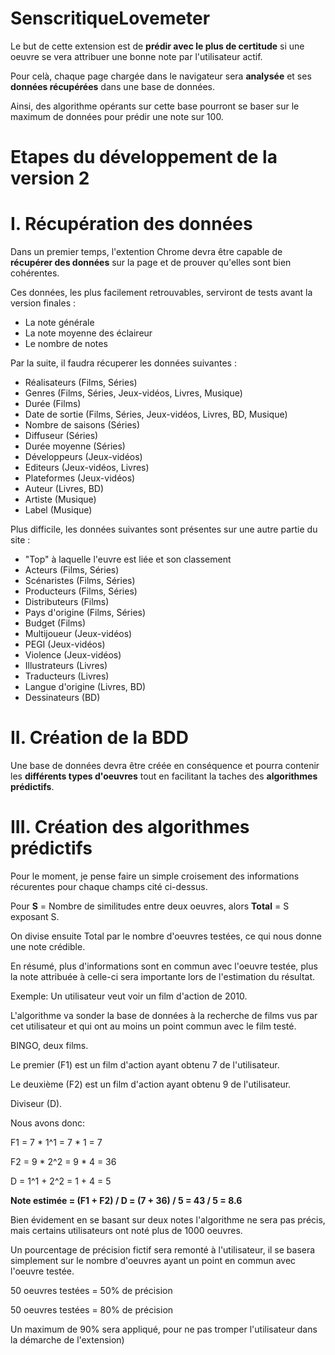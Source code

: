 # SenscritiqueLovemeter
Le but de cette extension est de **prédir avec le plus de certitude** si une oeuvre se vera attribuer une bonne note par l'utilisateur actif.

Pour celà, chaque page chargée dans le navigateur sera **analysée** et ses **données récupérées** dans une base de données.

Ainsi, des algorithme opérants sur cette base pourront se baser sur le maximum de données pour prédir une note sur 100.

# Etapes du développement de la version 2

# I. Récupération des données

Dans un premier temps, l'extention Chrome devra être capable de **récupérer des données** sur la page et de prouver qu'elles sont bien cohérentes.

Ces données, les plus facilement retrouvables, serviront de tests avant la version finales :
- La note générale
- La note moyenne des éclaireur
- Le nombre de notes

Par la suite, il faudra récuperer les données suivantes :
- Réalisateurs (Films, Séries)
- Genres (Films, Séries, Jeux-vidéos, Livres, Musique)
- Durée (Films)
- Date de sortie (Films, Séries, Jeux-vidéos, Livres, BD, Musique)
- Nombre de saisons (Séries)
- Diffuseur (Séries)
- Durée moyenne (Séries)
- Développeurs (Jeux-vidéos)
- Editeurs (Jeux-vidéos, Livres)
- Plateformes (Jeux-vidéos)
- Auteur (Livres, BD)
- Artiste (Musique)
- Label (Musique)

Plus difficile, les données suivantes sont présentes sur une autre partie du site :
- "Top" à laquelle l'euvre est liée et son classement
- Acteurs (Films, Séries)
- Scénaristes (Films, Séries)
- Producteurs (Films, Séries)
- Distributeurs (Films)
- Pays d'origine (Films, Séries)
- Budget (Films)
- Multijoueur (Jeux-vidéos)
- PEGI (Jeux-vidéos)
- Violence (Jeux-vidéos)
- Illustrateurs (Livres)
- Traducteurs (Livres)
- Langue d'origine (Livres, BD)
- Dessinateurs (BD)

# II. Création de la BDD

Une base de données devra être créée en conséquence et pourra contenir les **différents types d'oeuvres** tout en facilitant la taches des **algorithmes prédictifs**.

# III. Création des algorithmes prédictifs

Pour le moment, je pense faire un simple croisement des informations récurentes pour chaque champs cité ci-dessus.

Pour **S** = Nombre de similitudes entre deux oeuvres, alors **Total** = S exposant S.

On divise ensuite Total par le nombre d'oeuvres testées, ce qui nous donne une note crédible.

En résumé, plus d'informations sont en commun avec l'oeuvre testée, plus la note attribuée à celle-ci sera importante lors de l'estimation du résultat.


Exemple: Un utilisateur veut voir un film d'action de 2010.


L'algorithme va sonder la base de données à la recherche de films vus par cet utilisateur et qui ont au moins un point commun avec le film testé.

BINGO, deux films.

Le premier (F1) est un film d'action ayant obtenu 7 de l'utilisateur.

Le deuxième (F2) est un film d'action ayant obtenu 9 de l'utilisateur.

Diviseur (D).


Nous avons donc:

F1 = 7 * 1^1 = 7 * 1 = 7

F2 = 9 * 2^2 = 9 * 4 = 36

D = 1^1 + 2^2 = 1 + 4 = 5


**Note estimée = (F1 + F2) / D = (7 + 36) / 5 = 43 / 5 = 8.6**


Bien évidement en se basant sur deux notes l'algorithme ne sera pas précis, mais certains utilisateurs ont noté plus de 1000 oeuvres.

Un pourcentage de précision fictif sera remonté à l'utilisateur, il se basera simplement sur le nombre d'oeuvres ayant un point en commun avec l'oeuvre testée.

50 oeuvres testées = 50% de précision

50 oeuvres testées = 80% de précision

Un maximum de 90% sera appliqué, pour ne pas tromper l'utilisateur dans la démarche de l'extension)
